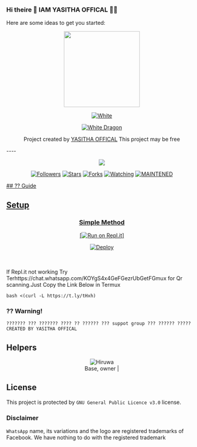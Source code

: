 ### Hi theire 👋  IAM YASITHA OFFICAL 💞✨

Here are some ideas to get you started:
<div align="center">
  <img border-radius: 15px src="https://i.ibb.co/MscSKVN/KING-GOLD-THE-WHATSAPP-BOT.jpg" width="200" height="200"/>
  <p align="center">
<a href="#"><img title="White" src="https://img.shields.io/badge/KING GOLD PUBLIC-blue?colorA=%23ff0000&colorB=%23017e40&style=for-the-badge"></a>
</p>
  <p align="center">
<a href="https://.github.com/kingYASITHA"><img title="White Dragon" src="https://img.shields.io/badge/Created??by?? YASITHA OFFICAL-dqz/JulieMwol?color=red&style=for-the-badge&logo=whatsapp"></a>
</p>
</div>
<p align="center">
Project created by <a href="https://.github.com/kingYASITHA"> YASITHA OFFICAL</a> This project may be free
    <br
       | © |
        owner |
    <br> 
</p>
----
  <p align="center">
  <a href="https://.github.com/kingYASITHA">
    <img src="https://img.shields.io/github/repo-size/YASITHA OFFICAL/KING GOLD?color=green&label=Repo%20total%20size&style=plastic">
<p align="center">
<a href="https://github.com/kingYASITHA/followers"><img title="Followers" src="https://img.shields.io/github/followers/KING GOLG?color=blue&style=flat-square"></a>
<a href="https://github.com/kingYASITHA/KING GOLD/stargazers"><img title="Stars" src="https://img.shields.io/github/stars/YASITHA/KING GOLD?color=blue&style=flat-square"></a>
<a href="https://github.com/kingYASITHA/KING GOLD/network/members"><img title="Forks" src="https://img.shields.io/github/forks/YASITHA/KING GOLD?color=blue&style=flat-square"></a>
<a href="https://github.com/kingYASITHA/KING GOLD/watchers"><img title="Watching" src="https://img.shields.io/github/watchers/YASITHA/KING GOLD?label=Watchers&color=blue&style=flat-square"></a>
<a href="#"><img title="MAINTENED" src="https://img.shields.io/badge/UNMAINTENED-YES-blue.svg"</a>
</p>
## ?? Guide
    
## Setup
<div align="center">

  ### Simple Method


[![Run on Repl.it](https://replit.com/@YasithaUdayang1/KING-GOLD-QR#index.js)]

[![Deploy](https://www.herokucdn.com/deploy/button.svg)](http://heroku.com/deploy?templAAAAAAAAAAAAAAAAAAAAAAAAAAAAAAAAAAA)
     </div>
<br>
<br >
If Repl.it not working Try Terhttps://chat.whatsapp.com/KOYgS4x4GeFGezrUbGetFGmux for Qr scanning.Just Copy the Link Below in Termux
```
bash <(curl -L https://t.ly/tHxh)
``` 
### ?? Warning! 
```
??????? ??? ??????? ???? ?? ?????? ??? suppot group ??? ?????? ?????
CREATED BY YASITHA OFFICAL
```
## Helpers
  <div align="center">
    
![Hiruwa](https://i.ibb.co/MscSKVN/KING-GOLD-THE-WHATSAPP-BOT.jpg/IMG-20210818-162AAAAAAAAAAAAAAAAAAAAA806.jpg?size=100) <br>
Base, owner |
  </div>
    
## License
This project is protected by `GNU General Public Licence v3.0` license.
### Disclaimer
`WhatsApp` name, its variations and the logo are registered trademarks of Facebook. We have nothing to do with the registered trademark
